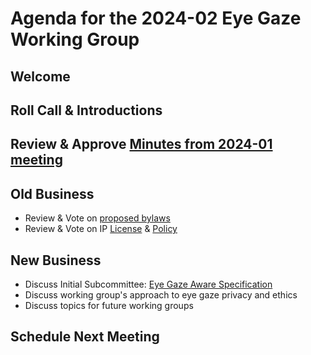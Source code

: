 # Agenda for the 2024-02 Eye Gaze Working Group

## Welcome

## Roll Call & Introductions

## Review & Approve [Minutes from 2024-01 meeting](https://github.com/ATIA-Org/eye-gaze-wg/blob/main/meetings/2024-01/minutes.md)

## Old Business

* Review & Vote on [proposed bylaws](https://github.com/ATIA-Org/eye-gaze-wg/blob/main/bylaws.md)
* Review & Vote on IP [License](https://github.com/ATIA-Org/eye-gaze-wg/blob/main/LICENSE) & [Policy](https://github.com/ATIA-Org/eye-gaze-wg/blob/main/ip-policy.md)

## New Business

* Discuss Initial Subcommittee: [Eye Gaze Aware Specification](https://github.com/ATIA-Org/eye-gaze-aware)
* Discuss working group's approach to eye gaze privacy and ethics
* Discuss topics for future working groups

## Schedule Next Meeting
